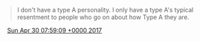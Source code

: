 > I don't have a type A personality\. I only have a type A's typical resentment to people who go on about how Type A they are\.

<img src="../../media/tweet.ico" width="12" /> [Sun Apr 30 07:59:09 +0000 2017](https://twitter.com/DromerDenker/status/858591537332191232)